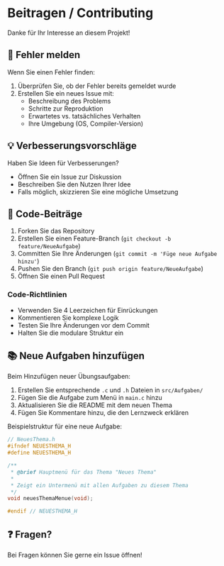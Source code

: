 # Beitragen / Contributing

Danke für Ihr Interesse an diesem Projekt! 

## 🐛 Fehler melden

Wenn Sie einen Fehler finden:
1. Überprüfen Sie, ob der Fehler bereits gemeldet wurde
2. Erstellen Sie ein neues Issue mit:
   - Beschreibung des Problems
   - Schritte zur Reproduktion
   - Erwartetes vs. tatsächliches Verhalten
   - Ihre Umgebung (OS, Compiler-Version)

## 💡 Verbesserungsvorschläge

Haben Sie Ideen für Verbesserungen?
- Öffnen Sie ein Issue zur Diskussion
- Beschreiben Sie den Nutzen Ihrer Idee
- Falls möglich, skizzieren Sie eine mögliche Umsetzung

## 🔧 Code-Beiträge

1. Forken Sie das Repository
2. Erstellen Sie einen Feature-Branch (`git checkout -b feature/NeueAufgabe`)
3. Committen Sie Ihre Änderungen (`git commit -m 'Füge neue Aufgabe hinzu'`)
4. Pushen Sie den Branch (`git push origin feature/NeueAufgabe`)
5. Öffnen Sie einen Pull Request

### Code-Richtlinien

- Verwenden Sie 4 Leerzeichen für Einrückungen
- Kommentieren Sie komplexe Logik
- Testen Sie Ihre Änderungen vor dem Commit
- Halten Sie die modulare Struktur ein

## 📚 Neue Aufgaben hinzufügen

Beim Hinzufügen neuer Übungsaufgaben:

1. Erstellen Sie entsprechende `.c` und `.h` Dateien in `src/Aufgaben/`
2. Fügen Sie die Aufgabe zum Menü in `main.c` hinzu
3. Aktualisieren Sie die README mit dem neuen Thema
4. Fügen Sie Kommentare hinzu, die den Lernzweck erklären

Beispielstruktur für eine neue Aufgabe:

```c
// NeuesThema.h
#ifndef NEUESTHEMA_H
#define NEUESTHEMA_H

/**
 * @brief Hauptmenü für das Thema "Neues Thema"
 * 
 * Zeigt ein Untermenü mit allen Aufgaben zu diesem Thema
 */
void neuesThemaMenue(void);

#endif // NEUESTHEMA_H
```

## ❓ Fragen?

Bei Fragen können Sie gerne ein Issue öffnen!
